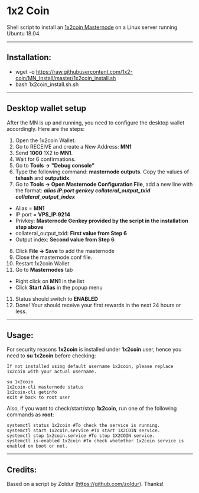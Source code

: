 # 1x2 Coin
Shell script to install an [1x2coin Masternode](http://www.1x2-coin.net/) on a Linux server running Ubuntu 18.04.

***
## Installation:  

* wget -q https://raw.githubusercontent.com/1x2-coin/MN_Install/master/1x2coin_install.sh
* bash 1x2coin_install.sh.sh

***

## Desktop wallet setup  

After the MN is up and running, you need to configure the desktop wallet accordingly. Here are the steps:  
1. Open the 1x2coin Wallet.  
2. Go to RECEIVE and create a New Address: **MN1**  
3. Send **1000** 1X2 to **MN1**.  
4. Wait for 6 confirmations.
5. Go to **Tools -> "Debug console"**  
6. Type the following command: **masternode outputs**. Copy the values of **txhash** and **outputidx**.  
7. Go to **Tools -> Open Masternode Configuration File**, add a new line with the format: ***alias IP:port genkey collateral_output_txid collateral_output_index***
* Alias = **MN1**  
* IP:port = **VPS_IP:9214**  
* Privkey: **Masternode Genkey provided by the script in the installation step above**  
* collateral_output_txid: **First value from Step 6**  
* Output index:  **Second value from Step 6**  
8. Click **File -> Save** to add the masternode
9. Close the masternode.conf file.
9. Restart 1x2coin Wallet
10. Go to **Masternodes** tab
* Right click on **MN1** in the list
* Click **Start Alias** in the popup menu
11. Status should switch to **ENABLED**
12. Done! Your should receive your first rewards in the next 24 hours or less.

***

## Usage:  

For security reasons **1x2coin** is installed under **1x2coin** user, hence you need to **su 1x2coin** before checking:    

```
If not installed using default username 1x2coin, please replace 1x2coin with your actual username.   

su 1x2coin  
1x2coin-cli masternode status  
1x2coin-cli getinfo  
exit # back to root user  
```  

Also, if you want to check/start/stop **1x2coin**, run one of the following commands as **root**:

```
systemctl status 1x2coin #To check the service is running.  
systemctl start 1x2coin.service #To start 1X2COIN service.  
systemctl stop 1x2coin.service #To stop 1X2COIN service.  
systemctl is-enabled 1x2coin #To check whetether 1x2coin service is enabled on boot or not.  
```  

***

## Credits:

Based on a script by Zoldur (https://github.com/zoldur). Thanks!
